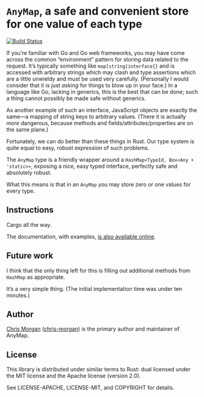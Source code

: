 ``AnyMap``, a safe and convenient store for one value of each type
==================================================================

[![Build Status](https://travis-ci.org/chris-morgan/anymap.svg?branch=master)](https://travis-ci.org/chris-morgan/anymap)

If you’re familiar with Go and Go web frameworks, you may have come across the common “environment” pattern for storing data related to the request. It’s typically something like ``map[string]interface{}`` and is accessed with arbitrary strings which may clash and type assertions which are a little unwieldy and must be used very carefully. (Personally I would consider that it is just *asking* for things to blow up in your face.) In a language like Go, lacking in generics, this is the best that can be done; such a thing cannot possibly be made safe without generics.

As another example of such an interface, JavaScript objects are exactly the same—a mapping of string keys to arbitrary values. (There it is actually *more* dangerous, because methods and fields/attributes/properties are on the same plane.)

Fortunately, we can do better than these things in Rust. Our type system is quite equal to easy, robust expression of such problems.

The ``AnyMap`` type is a friendly wrapper around a ``HashMap<TypeId, Box<Any + 'static>>``, exposing a nice, easy typed interface, perfectly safe and absolutely robust.

What this means is that in an ``AnyMap`` you may store zero or one values for every type.

Instructions
------------

Cargo all the way.

The documentation, with examples, [is also available online](http://www.rust-ci.org/chris-morgan/anymap/doc/anymap/struct.AnyMap.html).

Future work
-----------

I think that the only thing left for this is filling out additional methods from ``HashMap`` as appropriate.

It’s a very simple thing. (The initial implementation time was under ten minutes.)

Author
------

[Chris Morgan](http://chrismorgan.info/) ([chris-morgan](https://github.com/chris-morgan)) is the primary author and maintainer of AnyMap.

License
-------

This library is distributed under similar terms to Rust: dual licensed under the MIT license and the Apache license (version 2.0).

See LICENSE-APACHE, LICENSE-MIT, and COPYRIGHT for details.
